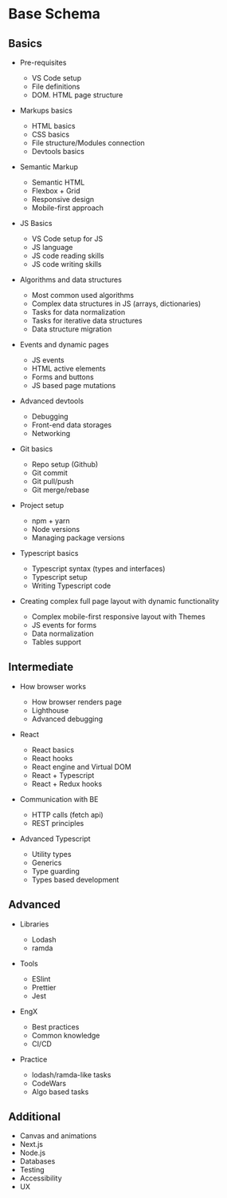 # Base Schema

## Basics

- Pre-requisites

  - VS Code setup
  - File definitions
  - DOM. HTML page structure

- Markups basics

  - HTML basics
  - CSS basics
  - File structure/Modules connection
  - Devtools basics

- Semantic Markup

  - Semantic HTML
  - Flexbox + Grid
  - Responsive design
  - Mobile-first approach

- JS Basics

  - VS Code setup for JS
  - JS language
  - JS code reading skills
  - JS code writing skills

- Algorithms and data structures

  - Most common used algorithms
  - Complex data structures in JS (arrays, dictionaries)
  - Tasks for data normalization
  - Tasks for iterative data structures
  - Data structure migration

- Events and dynamic pages

  - JS events
  - HTML active elements
  - Forms and buttons
  - JS based page mutations

- Advanced devtools

  - Debugging
  - Front-end data storages
  - Networking

- Git basics

  - Repo setup (Github)
  - Git commit
  - Git pull/push
  - Git merge/rebase

- Project setup
  - npm + yarn
  - Node versions
  - Managing package versions

- Typescript basics
  - Typescript syntax (types and interfaces)
  - Typescript setup
  - Writing Typescript code

- Creating complex full page layout with dynamic functionality

  - Complex mobile-first responsive layout with Themes
  - JS events for forms
  - Data normalization
  - Tables support

## Intermediate

- How browser works

  - How browser renders page
  - Lighthouse
  - Advanced debugging

- React
  - React basics
  - React hooks
  - React engine and Virtual DOM
  - React + Typescript
  - React + Redux hooks

- Communication with BE

  - HTTP calls (fetch api)
  - REST principles

- Advanced Typescript

  - Utility types
  - Generics
  - Type guarding
  - Types based development

## Advanced

- Libraries

  - Lodash
  - ramda

- Tools

  - ESlint
  - Prettier
  - Jest

- EngX

  - Best practices
  - Common knowledge
  - CI/CD

- Practice

  - lodash/ramda-like tasks
  - CodeWars
  - Algo based tasks

## Additional

- Canvas and animations
- Next.js
- Node.js
- Databases
- Testing
- Accessibility
- UX
